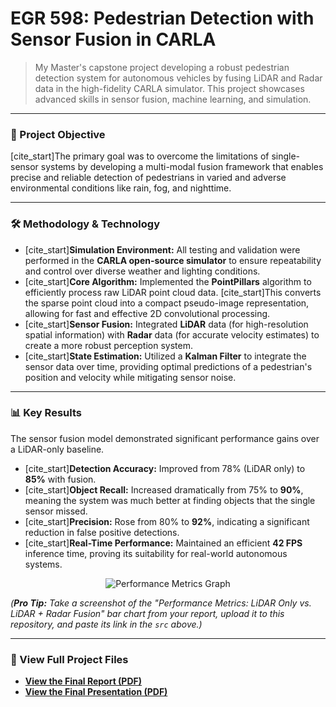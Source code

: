 # EGR 598: Pedestrian Detection with Sensor Fusion in CARLA

> My Master's capstone project developing a robust pedestrian detection system for autonomous vehicles by fusing LiDAR and Radar data in the high-fidelity CARLA simulator. This project showcases advanced skills in sensor fusion, machine learning, and simulation.

---

### 🎯 Project Objective

[cite_start]The primary goal was to overcome the limitations of single-sensor systems by developing a multi-modal fusion framework that enables precise and reliable detection of pedestrians in varied and adverse environmental conditions like rain, fog, and nighttime. 

---

### 🛠️ Methodology & Technology

* [cite_start]**Simulation Environment:** All testing and validation were performed in the **CARLA open-source simulator** to ensure repeatability and control over diverse weather and lighting conditions. 
* [cite_start]**Core Algorithm:** Implemented the **PointPillars** algorithm to efficiently process raw LiDAR point cloud data.  [cite_start]This converts the sparse point cloud into a compact pseudo-image representation, allowing for fast and effective 2D convolutional processing. 
* [cite_start]**Sensor Fusion:** Integrated **LiDAR** data (for high-resolution spatial information) with **Radar** data (for accurate velocity estimates) to create a more robust perception system. 
* [cite_start]**State Estimation:** Utilized a **Kalman Filter** to integrate the sensor data over time, providing optimal predictions of a pedestrian's position and velocity while mitigating sensor noise. 

---

### 📊 Key Results

The sensor fusion model demonstrated significant performance gains over a LiDAR-only baseline.

* [cite_start]**Detection Accuracy:** Improved from 78% (LiDAR only) to **85%** with fusion. 
* [cite_start]**Object Recall:** Increased dramatically from 75% to **90%**, meaning the system was much better at finding objects that the single sensor missed. 
* [cite_start]**Precision:** Rose from 80% to **92%**, indicating a significant reduction in false positive detections. 
* [cite_start]**Real-Time Performance:** Maintained an efficient **42 FPS** inference time, proving its suitability for real-world autonomous systems. 

<p align="center">
  <img src="URL_TO_YOUR_RESULTS_GRAPH_SCREENSHOT" alt="Performance Metrics Graph">
</p>

*(**Pro Tip:** Take a screenshot of the "Performance Metrics: LiDAR Only vs. LiDAR + Radar Fusion" bar chart from your report, upload it to this repository, and paste its link in the `src` above.)*

---

### 📄 View Full Project Files

* [**View the Final Report (PDF)**](./Aniket%20Mishra%20EGR598%20Final%20Report.pdf)
* [**View the Final Presentation (PDF)**](./EGR%20598%20Final%20Presentation%20Aniket%20Mishra.pdf)
